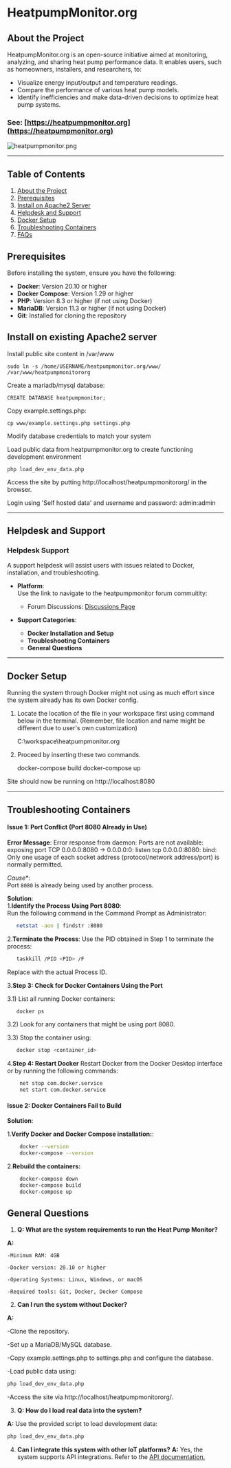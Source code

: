 # HeatpumpMonitor.org

## About the Project
HeatpumpMonitor.org is an open-source initiative aimed at monitoring, analyzing, and sharing heat pump performance data. It enables users, such as homeowners, installers, and researchers, to:
- Visualize energy input/output and temperature readings.
- Compare the performance of various heat pump models.
- Identify inefficiencies and make data-driven decisions to optimize heat pump systems.


### See: [https://heatpumpmonitor.org](https://heatpumpmonitor.org)

![heatpumpmonitor.png](heatpumpmonitor.png)

------------------------------------------------------------------------------------------------------------------

## Table of Contents
1. [About the Project](#about-the-project)
2. [Prerequisites](#prerequisites)
3. [Install on Apache2 Server](#install-on-existing-apache2-server)
4. [Helpdesk and Support](#helpdesk-and-support)
5. [Docker Setup](#docker-setup)
6. [Troubleshooting Containers](#troubleshooting-containers)
7. [FAQs](#general-questions)

## Prerequisites
Before installing the system, ensure you have the following:
- **Docker**: Version 20.10 or higher
- **Docker Compose**: Version 1.29 or higher
- **PHP**: Version 8.3 or higher (if not using Docker)
- **MariaDB**: Version 11.3 or higher (if not using Docker)
- **Git**: Installed for cloning the repository


## Install on existing Apache2 server

Install public site content in /var/www

    sudo ln -s /home/USERNAME/heatpumpmonitor.org/www/ /var/www/heatpumpmonitororg
    
Create a mariadb/mysql database:

    CREATE DATABASE heatpumpmonitor;
    
Copy example.settings.php:

    cp www/example.settings.php settings.php
    
Modify database credentials to match your system

Load public data from heatpumpmonitor.org to create functioning development environment

    php load_dev_env_data.php

Access the site by putting http://localhost/heatpumpmonitororg/ in the browser.

Login using 'Self hosted data' and username and password: admin:admin

-----------------------------------------------------------------------------------------------------------------------
## Helpdesk and Support

###  Helpdesk Support
A support helpdesk will assist users with issues related to Docker, installation, and troubleshooting.

- **Platform**:  
  Use the link to navigate to the heatpumpmonitor forum commuitity:
  - Forum Discussions: [Discussions Page](https://community.openenergymonitor.org/c/hardware/heatpump/47)
  
- **Support Categories**:
  - **Docker Installation and Setup**
  - **Troubleshooting Containers**
  - **General Questions**

---
## Docker Setup

Running the system through Docker might not using as much effort since the system already has its own Docker config.

1. Locate the location of the file in your workspace first using command below in the terminal.
(Remember, file location and name might be different due to user's own customization)

    C:\\workspace\heatpumpmonitor.org

2. Proceed by inserting these two commands.

    docker-compose build
    docker-compose up

Site should now be running on http://localhost:8080

---
## Troubleshooting Containers

#### **Issue 1: Port Conflict (Port 8080 Already in Use)**

**Error Message**: Error response from daemon: Ports are not available: exposing port TCP 0.0.0.0:8080 -> 0.0.0.0:0: listen tcp 0.0.0.0:8080: bind: Only one usage of each socket address (protocol/network address/port) is normally permitted.

*Cause**:  
Port `8080` is already being used by another process.

**Solution**:  
1.**Identify the Process Using Port 8080**:  
   Run the following command in the Command Prompt as Administrator:
```bash
   netstat -aon | findstr :8080
```
2.**Terminate the Process**:
    Use the PID obtained in Step 1 to terminate the process:
```bash
   taskkill /PID <PID> /F
```
Replace <PID> with the actual Process ID.

3.**Step 3: Check for Docker Containers Using the Port**

3.1) List all running Docker containers:

```bash
   docker ps
```
3.2) Look for any containers that might be using port 8080.

3.3) Stop the container using:

```bash
   docker stop <container_id>
```
4.**Step 4: Restart Docker**
Restart Docker from the Docker Desktop interface or by running the following commands:
```bash
    net stop com.docker.service
    net start com.docker.service
```
#### **Issue 2: Docker Containers Fail to Build**

**Solution**:  

1.**Verify Docker and Docker Compose installation:**:  
```bash
    docker --version
    docker-compose --version
```
2.**Rebuild the containers:**
```bash
    docker-compose down
    docker-compose build
    docker-compose up
```
## General Questions

1. **Q: What are the system requirements to run the Heat Pump Monitor?**

**A:**

    -Minimum RAM: 4GB

    -Docker version: 20.10 or higher

    -Operating Systems: Linux, Windows, or macOS

    -Required tools: Git, Docker, Docker Compose
    
2. **Can I run the system without Docker?**

**A:**

-Clone the repository.

-Set up a MariaDB/MySQL database.

-Copy example.settings.php to settings.php and configure the database.

-Load public data using:
```bash
php load_dev_env_data.php
```
-Access the site via http://localhost/heatpumpmonitororg/.

3. **Q: How do I load real data into the system?**

**A:** Use the provided script to load development data:
```bash
php load_dev_env_data.php
```

4. **Can I integrate this system with other IoT platforms?**
**A:** Yes, the system supports API integrations. Refer to the [API documentation.](http://localhost:8080/api-helper)
